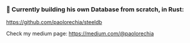###  🔭 Currently building his own Database from scratch, in Rust:

https://github.com/paolorechia/steeldb

Check my medium page:
https://medium.com/@paolorechia
